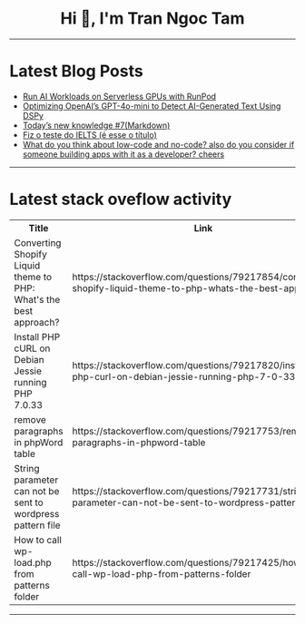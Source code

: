 <h1 align="center">Hi 👋, I'm Tran Ngoc Tam</h1>

---

# Latest Blog Posts 
<!-- BLOG-POST-LIST:START -->
- [Run AI Workloads on Serverless GPUs with RunPod](https://dev.to/aigurux/getting-started-with-runpod-serverless-4gb1)
- [Optimizing OpenAI’s GPT-4o-mini to Detect AI-Generated Text Using DSPy](https://dev.to/b-d055/optimizing-openais-gpt-4o-mini-to-detect-ai-generated-text-using-dspy-2775)
- [Today’s new knowledge #7&lpar;Markdown&rpar;](https://dev.to/kishor_sutradhar_d2503ac4/todays-new-knowledge-7markdown-4fhm)
- [Fiz o teste do IELTS &lpar;é esse o título&rpar;](https://dev.to/lucianodiisouza/fiz-o-teste-de-ielts-e-esse-o-titulo-1a93)
- [What do you think about low-code and no-code? also do you consider if someone building apps with it as a developer? cheers](https://dev.to/can_erden_d427a6a63ab2465/what-do-you-think-about-low-code-and-no-code-also-do-you-consider-if-someone-building-apps-with-it-217o)
<!-- BLOG-POST-LIST:END -->

---

# Latest stack oveflow activity
<table>
  <tr><th>Title</th><th>Link</th></tr>
  <!-- STACKOVERFLOW:START --><tr><td>Converting Shopify Liquid theme to PHP: What&#39;s the best approach?</td><td>https://stackoverflow.com/questions/79217854/converting-shopify-liquid-theme-to-php-whats-the-best-approach</td></tr><tr><td>Install PHP cURL on Debian Jessie running PHP 7.0.33</td><td>https://stackoverflow.com/questions/79217820/install-php-curl-on-debian-jessie-running-php-7-0-33</td></tr><tr><td>remove paragraphs in phpWord table</td><td>https://stackoverflow.com/questions/79217753/remove-paragraphs-in-phpword-table</td></tr><tr><td>String parameter can not be sent to wordpress pattern file</td><td>https://stackoverflow.com/questions/79217731/string-parameter-can-not-be-sent-to-wordpress-pattern-file</td></tr><tr><td>How to call wp-load.php from patterns folder</td><td>https://stackoverflow.com/questions/79217425/how-to-call-wp-load-php-from-patterns-folder</td></tr><!-- STACKOVERFLOW:END -->
</table>

---


